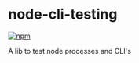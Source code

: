 # node-cli-testing


[![npm](https://img.shields.io/npm/v/%40push-based%2Fnode-cli-testing.svg)](https://www.npmjs.com/package/%40push-based%2Fnode-cli-testing)


A lib to test node processes and CLI's

